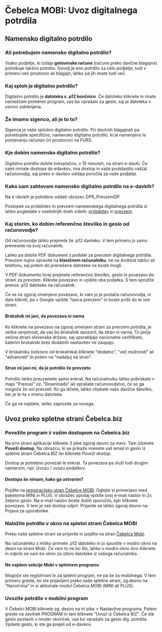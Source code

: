 # Čebelca MOBI: Uvoz digitalnega potrdila

## Namensko digitalno potrdilo

### Ali potrebujem namensko digitalno potrdilo?

Vsako podjetje, ki izdaja **gotovinske račune** (račune preko davčne blagajne) potrebuje takšno potrdilo. Dovolj je eno potrdilo 
za celo podjetje, tudi v primeru več prostorov ali blagajn, lahko pa jih imate tudi več.

### Kaj sploh je digitalno potrdilo?

Digitalno potrdilo je **datoteka s .p12 končnico**. Če datoteko kliknete in imate nameščem primeren program, vas bo vprašalo za geslo, saj je datoteka v osnovi zaklenjena.

### Že imamo sigenco, ali je to to?

Sigenca je vaše splošno digitalno potrdilo. Pri davčnih blagajnah pa potrebujete specifično, namensko digitalno potrdilo, ki je namenjeno le potrjevanju računov (in prostorov) na FURS.

### Kje dobim namensko digitalno potrdilo?

Digitalno potrdilo dobite brezplačno, v 15 minutah, na strani e-davki. Če sami nimate dostopa do edavkov, ima dostop in vaše pooblastilo 
vaš(a) računovodja, saj preko e-davkov oddaja poročila za vaše podjetje.

### Kako sam zahtevam namensko digitalno potrdilo na e-davkih?

Na e-davkih je potrebno oddati obrazec DPR_PrevzemDP.

Postopek za pridobitev in prevzem nameenskega digitalnega potrdila si lahko pogledate v naslednjih dveh videih: [pridobitev](https://www.youtube.com/watch?v=DEZQXCSOGDQ) in [prevzem](https://www.youtube.com/watch?v=M-8EfQluDvI).


### Kaj storim, ko dobim referenčno številko in geslo od računovodje?

Od računovodje lahko prejmete že .p12 daoteko. V tem primeru jo samo prenesete na svoj računalnik.

Lahko pa dobite PDF dokument s podatki za prevzem digitalnega potrdila. Prevzem nujno opravite na **klasičnem računalniku**, ne 
na Android tablici ali telefonu, saj potem do prenešene datoteke ne boste mogli.

V PDF dokumentu torej prejmete referenčno številko, geslo in povezavo do strani za prevzem. Kliknite povezavo in vpišite oba podatka. S tem sprožite prenos .p12 datoteke na računalnik. 

Če se na zgoraj omenjeno povezavo, ki vam jo je poslal/a računovodja, ni dalo klikniti, pa v Google vpišite "taxca prevzem" in boste prišli do te iste strani.

#### Brskalnik mi javi, da povezava ni varna

Ko kliknete na povezavo na zgoraj omenjeni strani za prevzem potrdila, je velika verjetnost, da vas bo brskalnik opozoril, da stran ni varna. To javlja večina strani slovenske države, saj uporabljajo nacionalne certifikate, katerim brskalniki brez dodatnih nastavitev ne zaupajo.

V brskalniku (odvisno od brskalnika) kliknete "dodatno", "več možnosti" ali "advanced" in potem na "nadaljuj na stran".

#### Stran mi javi mi, da je potrdilo že prevzeto

Potrdilo lahko prevzamete samo enkrat. Na računalnuiku lahko pobrskate v mapi "Prenosi" oz. "Downloads" ali vprašate računovodstvo, če so ga mogoče že oni prevzeli. Ko ga iščete, lahko vtipkate vašo davčno številko, ker je le-ta v imenu datoteke.

Če ga ne najdete, lahko zaprosite za novega.

## Uvoz preko spletne strani Čebelca.biz

### Povežite program z vašim dostopom na Čebelca.biz

Na prvi strani aplikacije kliknete 3 pike zgoraj desno za meni. Tam izberete **Poveži dostop**. Na obrazcu, ki se prikaže vnesete vaš email
in geslo iz spletne strani Čebelca BIZ ter kliknete *Poveži dostop*.

Dostop je potrebno povezati le enkrat. Ta povezava pa služi tudi drugim namenom, npr. izvozu / uvozu podatkov.

#### Dostopa še nimam, kako ga ustvarim?

Pojdite na [registracijsko stran Čebelce MOBI](https://www.cebelca.biz/sign-up-si.html?mobi). Oglejte si primerjavo med paketoma MINI in PLUS. V obrazec spodaj vpišite svoj e-mail naslov in 2x željeno geslo. Na e-mail naslov boste dobili sporočilo, kjer kliknete povezavo. S tem je vaš dostop odprt. Prijavite se lahko zgoraj desno na: Prijava za uporabnike.

### Naložite potrdilo v okno na spletni strani Čebelca MOBI

Preko naše spletne strani se prijavite in pojdite na stran [Čebelca Mobi](https://www.cebelca.biz/manage/mobi.html).

Na računalniku z miško primete .p12 datoteko in jo spustite v modro okno na desni na strani Mobi. Če vam to ne bo šlo, lahko v modro okno dvo-kliknete in odprlo se vam bo okno za izbiro datoteke iz vašega računalnika.

#### Ne najdem sekcije Mobi v spletnem programu

Mogoče ste registrirani le za spletni program, ne pa še za mobilnega. V tem primeru greste, ko ste prijavljeni preko naše spletne strani, zg.desno na "Naročnina" in si aktivirate modul Čebelca MOBI (MINI ali PLUS).

### Uvozite potrdilo v mobilni program

V Čebelci MOBI kliknete zg. desno na tri pike > Nastavitve programa. Potem greste na zavihek PROGRAM in tam kliknete "Uvozi iz Čebelca BIZ". Če ste geslo postavili v moder okvirček, vas bo vprašalo za geslo dig. potrdila. Vpišete geslo, ki ste ga prejeli od e-davkov.


